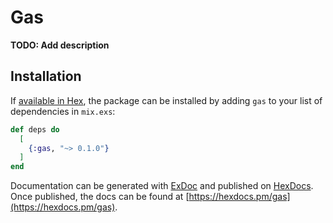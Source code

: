 # Gas

**TODO: Add description**

## Installation

If [available in Hex](https://hex.pm/docs/publish), the package can be installed
by adding `gas` to your list of dependencies in `mix.exs`:

```elixir
def deps do
  [
    {:gas, "~> 0.1.0"}
  ]
end
```

Documentation can be generated with [ExDoc](https://github.com/elixir-lang/ex_doc)
and published on [HexDocs](https://hexdocs.pm). Once published, the docs can
be found at [https://hexdocs.pm/gas](https://hexdocs.pm/gas).

